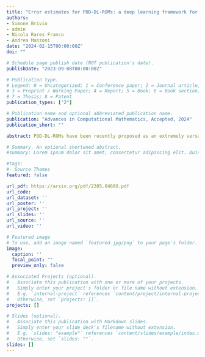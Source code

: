 ```yaml
---
title: "Error estimates for POD-DL-ROMs: a deep learning framework for reduced order modeling of nonlinear parametrized PDEs enhanced by proper orthogonal decomposition"
authors:
- Simone Brivio
- admin
- Nicola Rares Franco
- Andrea Manzoni
date: "2024-02-15T00:00:00Z"
doi: ""

# Schedule page publish date (NOT publication's date).
publishDate: "2023-09-08T00:00:00Z"

# Publication type.
# Legend: 0 = Uncategorized; 1 = Conference paper; 2 = Journal article;
# 3 = Preprint / Working Paper; 4 = Report; 5 = Book; 6 = Book section;
# 7 = Thesis; 8 = Patent
publication_types: ["2"]

# Publication name and optional abbreviated publication name.
publication: "Advances in Computational Mathematics, Accepted, 2024"
publication_short: ""

abstract: POD-DL-ROMs have been recently proposed as an extremely versatile strategy to build accurate and reliable reduced order models (ROMs) for nonlinear parametrized partial differential equations, combining (i) a preliminary dimensionality reduction obtained through proper orthogonal decomposition (POD) for the sake of efficiency, (ii) an autoencoder architecture that further reduces the dimensionality of the POD space to a handful of latent coordinates, and (iii) a dense neural network to learn the map that describes the dynamics of the latent coordinates as a function of the input parameters and the time variable. Within this work, we aim at justifying the outstanding approximation capabilities of POD-DL-ROMs by means of a thorough error analysis, showing how the sampling required to generate training data, the dimension of the POD space, and the complexity of the underlying neural networks, impact on the solution accuracy. This decomposition, combined with the constructive nature of the proofs, allows us to formulate practical criteria to control the relative error in the approximation of the solution field of interest, and derive general error estimates. Furthermore, we show that, from a theoretical point of view, POD-DL-ROMs outperform several deep learning-based techniques in terms of model complexity. Finally, we validate our findings by means of suitable numerical experiments, ranging from parameter-dependent operators analytically defined to several parametrized PDEs.

# Summary. An optional shortened abstract.
#summary: Lorem ipsum dolor sit amet, consectetur adipiscing elit. Duis posuere tellus ac convallis placerat. Proin tincidunt magna sed ex sollicitudin condimentum.

#tags:
#- Source Themes
featured: false

url_pdf: https://arxiv.org/pdf/2305.04680.pdf
url_code:
url_dataset: ''
url_poster: ''
url_project: ''
url_slides: ''
url_source: ''
url_video: ''

# Featured image
# To use, add an image named `featured.jpg/png` to your page's folder. 
image:
  caption: ''
  focal_point: ""
  preview_only: false

# Associated Projects (optional).
#   Associate this publication with one or more of your projects.
#   Simply enter your project's folder or file name without extension.
#   E.g. `internal-project` references `content/project/internal-project/index.md`.
#   Otherwise, set `projects: []`.
projects: []

# Slides (optional).
#   Associate this publication with Markdown slides.
#   Simply enter your slide deck's filename without extension.
#   E.g. `slides: "example"` references `content/slides/example/index.md`.
#   Otherwise, set `slides: ""`.
slides: []
---
```


